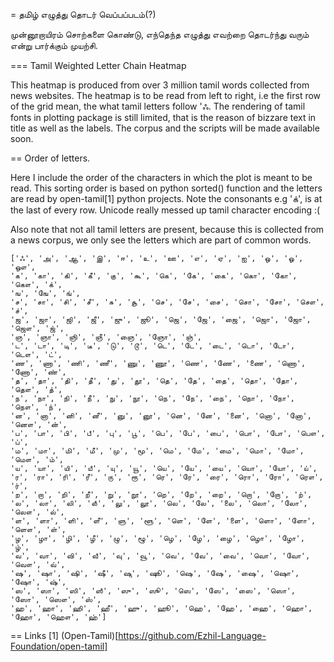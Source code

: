= தமிழ் எழுத்து தொடர் வெப்பப்படம்(?)

முன்னூறாயிரம் சொற்களை கொண்டு, எந்தெந்த எழுத்து எவற்றை தொடர்ந்து வரும் என்று பார்க்கும் முயற்சி.

=== Tamil Weighted Letter Chain Heatmap

This heatmap is produced from over 3 million tamil words collected from news websites. The heatmap is to be read from left to right, i.e the first row of the grid mean, the what tamil letters follow 'ஃ. The rendering of tamil fonts in plotting package is still limited, that is the reason of bizzare text in title as well as the labels. The corpus and the scripts will be made available soon.

== Order of letters.

Here I include the order of the characters in which the plot is meant to be read. This sorting order is based on python sorted() function and the letters are read by open-tamil[1] python projects. Note the consonants e.g 'க்', is at the last of every row. Unicode really messed up tamil character encoding :(

Also note that not all tamil letters are present, because this is collected from a news corpus, we only see the letters which are part of common words.


    ['ஃ', 'அ', 'ஆ', 'இ', 'ஈ', 'உ', 'ஊ', 'எ', 'ஏ', 'ஐ', 'ஒ', 'ஓ', 'ஔ',
    'க', 'கா', 'கி', 'கீ', 'கு', 'கூ', 'கெ', 'கே', 'கை', 'கொ', 'கோ', 'கௌ', 'க்',
    'ங', 'ஙே', 'ங்',
    'ச', 'சா', 'சி', 'சீ', 'சு', 'சூ', 'செ', 'சே', 'சை', 'சொ', 'சோ', 'சௌ', 'ச்',
    'ஜ', 'ஜா', 'ஜி', 'ஜீ', 'ஜு', 'ஜூ', 'ஜெ', 'ஜே', 'ஜை', 'ஜொ', 'ஜோ', 'ஜௌ', 'ஜ்',
    'ஞ', 'ஞா', 'ஞி', 'ஞீ', 'ஞை', 'ஞோ', 'ஞ்',
    'ட', 'டா', 'டி', 'டீ', 'டு', 'டூ', 'டெ', 'டே', 'டை', 'டொ', 'டோ', 'டௌ', 'ட்',
    'ண', 'ணா', 'ணி', 'ணீ', 'ணு', 'ணூ', 'ணெ', 'ணே', 'ணை', 'ணொ', 'ணோ', 'ண்',
    'த', 'தா', 'தி', 'தீ', 'து', 'தூ', 'தெ', 'தே', 'தை', 'தொ', 'தோ', 'தௌ', 'த்',
    'ந', 'நா', 'நி', 'நீ', 'நு', 'நூ', 'நெ', 'நே', 'நை', 'நொ', 'நோ', 'நௌ', 'ந்',
    'ன', 'னா', 'னி', 'னீ', 'னு', 'னூ', 'னெ', 'னே', 'னை', 'னொ', 'னோ', 'னௌ', 'ன்',
    'ப', 'பா', 'பி', 'பீ', 'பு', 'பூ', 'பெ', 'பே', 'பை', 'பொ', 'போ', 'பௌ', 'ப்',
    'ம', 'மா', 'மி', 'மீ', 'மு', 'மூ', 'மெ', 'மே', 'மை', 'மொ', 'மோ', 'மௌ', 'ம்',
    'ய', 'யா', 'யி', 'யீ', 'யு', 'யூ', 'யெ', 'யே', 'யை', 'யொ', 'யோ', 'ய்',
    'ர', 'ரா', 'ரி', 'ரீ', 'ரு', 'ரூ', 'ரெ', 'ரே', 'ரை', 'ரொ', 'ரோ', 'ரௌ', 'ர்',
    'ற', 'றா', 'றி', 'றீ', 'று', 'றூ', 'றெ', 'றே', 'றை', 'றொ', 'றோ', 'ற்',
    'ல', 'லா', 'லி', 'லீ', 'லு', 'லூ', 'லெ', 'லே', 'லை', 'லொ', 'லோ', 'லௌ', 'ல்',
    'ள', 'ளா', 'ளி', 'ளீ', 'ளு', 'ளூ', 'ளெ', 'ளே', 'ளை', 'ளொ', 'ளோ', 'ளௌ', 'ள்',
    'ழ', 'ழா', 'ழி', 'ழீ', 'ழு', 'ழூ', 'ழெ', 'ழே', 'ழை', 'ழொ', 'ழோ', 'ழ்',
    'வ', 'வா', 'வி', 'வீ', 'வு', 'வூ', 'வெ', 'வே', 'வை', 'வொ', 'வோ', 'வௌ', 'வ்',
    'ஷ', 'ஷா', 'ஷி', 'ஷீ', 'ஷு', 'ஷூ', 'ஷெ', 'ஷே', 'ஷை', 'ஷொ', 'ஷோ', 'ஷ்',
    'ஸ', 'ஸா', 'ஸி', 'ஸீ', 'ஸு', 'ஸூ', 'ஸெ', 'ஸே', 'ஸை', 'ஸொ', 'ஸோ', 'ஸௌ', 'ஸ்',
    'ஹ', 'ஹா', 'ஹி', 'ஹீ', 'ஹு', 'ஹூ', 'ஹெ', 'ஹே', 'ஹை', 'ஹொ', 'ஹோ', 'ஹௌ', 'ஹ்']


== Links
[1] (Open-Tamil)[https://github.com/Ezhil-Language-Foundation/open-tamil]
